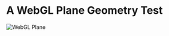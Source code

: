 A WebGL Plane Geometry Test
===========================

![WebGL Plane](resources/Screenshot_2017-01-25_15-35-41.png)


